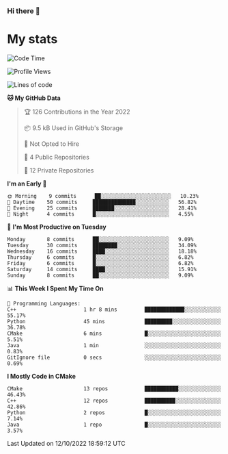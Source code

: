 ### Hi there 👋

# My stats

<!--START_SECTION:waka-->
![Code Time](http://img.shields.io/badge/Code%20Time-103%20hrs%2026%20mins-blue)

![Profile Views](http://img.shields.io/badge/Profile%20Views-1-blue)

![Lines of code](https://img.shields.io/badge/From%20Hello%20World%20I%27ve%20Written-56%20Thousand%20lines%20of%20code-blue)

**🐱 My GitHub Data** 

> 🏆 126 Contributions in the Year 2022
 > 
> 📦 9.5 kB Used in GitHub's Storage 
 > 
> 🚫 Not Opted to Hire
 > 
> 📜 4 Public Repositories 
 > 
> 🔑 12 Private Repositories  
 > 
**I'm an Early 🐤** 

```text
🌞 Morning    9 commits      ██░░░░░░░░░░░░░░░░░░░░░░░   10.23% 
🌆 Daytime    50 commits     ██████████████░░░░░░░░░░░   56.82% 
🌃 Evening    25 commits     ███████░░░░░░░░░░░░░░░░░░   28.41% 
🌙 Night      4 commits      █░░░░░░░░░░░░░░░░░░░░░░░░   4.55%

```
📅 **I'm Most Productive on Tuesday** 

```text
Monday       8 commits      ██░░░░░░░░░░░░░░░░░░░░░░░   9.09% 
Tuesday      30 commits     ████████░░░░░░░░░░░░░░░░░   34.09% 
Wednesday    16 commits     ████░░░░░░░░░░░░░░░░░░░░░   18.18% 
Thursday     6 commits      █░░░░░░░░░░░░░░░░░░░░░░░░   6.82% 
Friday       6 commits      █░░░░░░░░░░░░░░░░░░░░░░░░   6.82% 
Saturday     14 commits     ████░░░░░░░░░░░░░░░░░░░░░   15.91% 
Sunday       8 commits      ██░░░░░░░░░░░░░░░░░░░░░░░   9.09%

```


📊 **This Week I Spent My Time On** 

```text
💬 Programming Languages: 
C++                      1 hr 8 mins         █████████████░░░░░░░░░░░░   55.17% 
Python                   45 mins             █████████░░░░░░░░░░░░░░░░   36.78% 
CMake                    6 mins              █░░░░░░░░░░░░░░░░░░░░░░░░   5.51% 
Java                     1 min               ░░░░░░░░░░░░░░░░░░░░░░░░░   0.83% 
GitIgnore file           0 secs              ░░░░░░░░░░░░░░░░░░░░░░░░░   0.69%

```

**I Mostly Code in CMake** 

```text
CMake                    13 repos            ███████████░░░░░░░░░░░░░░   46.43% 
C++                      12 repos            ██████████░░░░░░░░░░░░░░░   42.86% 
Python                   2 repos             █░░░░░░░░░░░░░░░░░░░░░░░░   7.14% 
Java                     1 repo              █░░░░░░░░░░░░░░░░░░░░░░░░   3.57%

```



 Last Updated on 12/10/2022 18:59:12 UTC
<!--END_SECTION:waka-->
